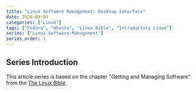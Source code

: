 ```yaml
---
title: "Linux Software Management: Desktop Interface"
date: 2024-03-04
categories: ["Linux"]
tags: ["Fedora", "Ubuntu", "Linux Bible", "Introductory Linux"]
series: ["Linux-Software-Management"]
series_order: 1
---
```


## Series Introduction

This article series is based on the chapter "Getting and Managing Software" from the [The Linux Bible](https://amzn.to/3P5Bc96).

